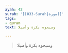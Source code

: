 ```yaml
---
ayah: 42
surah: '[[033-Surah|سورة]]'
tags:
- quran
text: وسبحوه بكرة وأصيلا

---
```

> وسبحوه بكرة وأصيلا
